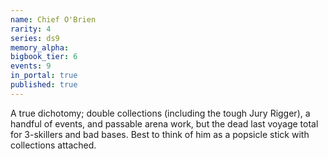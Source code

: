 ```yaml
---
name: Chief O'Brien
rarity: 4
series: ds9
memory_alpha:
bigbook_tier: 6
events: 9
in_portal: true
published: true
---
```


A true dichotomy; double collections (including the tough Jury Rigger), a handful of events, and passable arena work, but the dead last voyage total for 3-skillers and bad bases. Best to think of him as a popsicle stick with collections attached.
